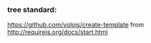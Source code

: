 
### tree standard:
https://github.com/volojs/create-template from http://requirejs.org/docs/start.html

